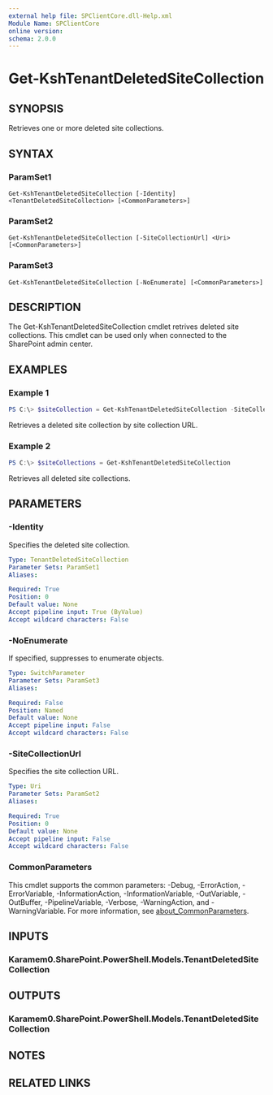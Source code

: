 ```yaml
---
external help file: SPClientCore.dll-Help.xml
Module Name: SPClientCore
online version:
schema: 2.0.0
---
```


# Get-KshTenantDeletedSiteCollection

## SYNOPSIS
Retrieves one or more deleted site collections.

## SYNTAX

### ParamSet1
```
Get-KshTenantDeletedSiteCollection [-Identity] <TenantDeletedSiteCollection> [<CommonParameters>]
```

### ParamSet2
```
Get-KshTenantDeletedSiteCollection [-SiteCollectionUrl] <Uri> [<CommonParameters>]
```

### ParamSet3
```
Get-KshTenantDeletedSiteCollection [-NoEnumerate] [<CommonParameters>]
```

## DESCRIPTION
The Get-KshTenantDeletedSiteCollection cmdlet retrives deleted site collections.
This cmdlet can be used only when connected to the SharePoint admin center.

## EXAMPLES

### Example 1
```powershell
PS C:\> $siteCollection = Get-KshTenantDeletedSiteCollection -SiteCollectionUrl 'https://example.sharepoint.com/sites/hub'
```

Retrieves a deleted site collection by site collection URL.

### Example 2
```powershell
PS C:\> $siteCollections = Get-KshTenantDeletedSiteCollection
```

Retrieves all deleted site collections.

## PARAMETERS

### -Identity
Specifies the deleted site collection.

```yaml
Type: TenantDeletedSiteCollection
Parameter Sets: ParamSet1
Aliases:

Required: True
Position: 0
Default value: None
Accept pipeline input: True (ByValue)
Accept wildcard characters: False
```

### -NoEnumerate
If specified, suppresses to enumerate objects.

```yaml
Type: SwitchParameter
Parameter Sets: ParamSet3
Aliases:

Required: False
Position: Named
Default value: None
Accept pipeline input: False
Accept wildcard characters: False
```

### -SiteCollectionUrl
Specifies the site collection URL.

```yaml
Type: Uri
Parameter Sets: ParamSet2
Aliases:

Required: True
Position: 0
Default value: None
Accept pipeline input: False
Accept wildcard characters: False
```

### CommonParameters
This cmdlet supports the common parameters: -Debug, -ErrorAction, -ErrorVariable, -InformationAction, -InformationVariable, -OutVariable, -OutBuffer, -PipelineVariable, -Verbose, -WarningAction, and -WarningVariable. For more information, see [about_CommonParameters](http://go.microsoft.com/fwlink/?LinkID=113216).

## INPUTS

### Karamem0.SharePoint.PowerShell.Models.TenantDeletedSiteCollection

## OUTPUTS

### Karamem0.SharePoint.PowerShell.Models.TenantDeletedSiteCollection

## NOTES

## RELATED LINKS
